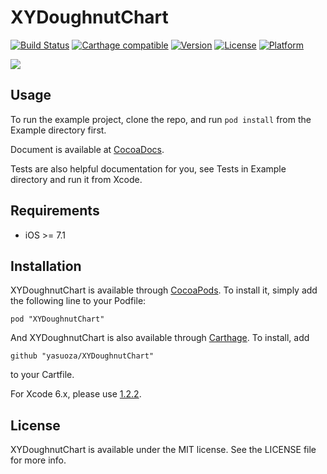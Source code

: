# XYDoughnutChart

[![Build Status](https://travis-ci.org/yasuoza/XYDoughnutChart.svg?branch=master)](https://travis-ci.org/yasuoza/XYDoughnutChart)
[![Carthage compatible](https://img.shields.io/badge/Carthage-compatible-4BC51D.svg?style=flat)](https://github.com/Carthage/Carthage)
[![Version](https://img.shields.io/cocoapods/v/XYDoughnutChart.svg?style=flat)](http://cocoadocs.org/docsets/XYDoughnutChart)
[![License](https://img.shields.io/cocoapods/l/XYDoughnutChart.svg?style=flat)](http://cocoadocs.org/docsets/XYDoughnutChart)
[![Platform](https://img.shields.io/cocoapods/p/XYDoughnutChart.svg?style=flat)](http://cocoadocs.org/docsets/XYDoughnutChart)

![](https://raw.githubusercontent.com/yasuoza/XYDoughnutChart/master/Example/screenshot.png)

## Usage

To run the example project, clone the repo, and run `pod install` from the Example directory first.

Document is available at [CocoaDocs](http://cocoadocs.org/docsets/XYDoughnutChart/).

Tests are also helpful documentation for you, see Tests in Example directory and run it from Xcode.

## Requirements

- iOS >= 7.1

## Installation

XYDoughnutChart is available through [CocoaPods](http://cocoapods.org). To install
it, simply add the following line to your Podfile:

    pod "XYDoughnutChart"

And XYDoughnutChart is also available through [Carthage](https://github.com/Carthage/Carthage). To install, add

    github "yasuoza/XYDoughnutChart"

to your Cartfile.

For Xcode 6.x, please use [1.2.2](https://github.com/yasuoza/XYDoughnutChart/releases/tag/1.2.2).

## License

XYDoughnutChart is available under the MIT license. See the LICENSE file for more info.
